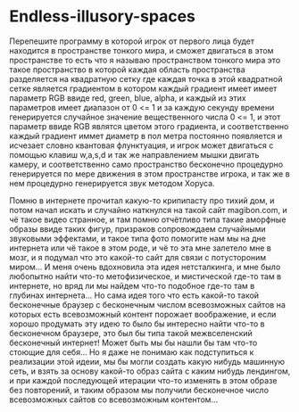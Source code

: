# Endless-illusory-spaces
Перепешите программу в которой игрок от первого лица будет находится в пространстве тонкого мира, и сможет двигаться в этом пространстве то есть что я называю пространством тонкого мира это такое пространство в которой каждая область пространства разделяется на квадратную сетку где каждая точка в этой квадратной сетке является градиентом в котором каждый градиент имеет имеет параметр RGB ввиде red, green, blue, alpha, и каждый из этих параметров имеет диапазон от 0 <= 1 и за каждую секунду времени генерируется случайное значение вещественного числа 0 <= 1, и этот параметр ввиде RGB являтся цветом этого градиента, и соответственно каждый градиент иммет диаметр в пол метра постоянно появляется и исчезает словно квантовая флунктуация, и игрок может двигаться с помощью клавиш w,a,s,d и так же направлением мышки двигать камеру, и соответственно само пространство бесконечно процедурно генерируется по мере движения в этом пространстве игрока, и так же в нем процедурно генерируется звук методом Хоруса. 

Помню в интернете прочитал какую-то крипипасту про тихий дом, и потом начал искать и случайно наткнулся на такой сайт magibon.com, и чё такое видео странное, и там помню отчётливо типа такие аморфные образы ввиде таких фигур, призраков сопровождаем случайными звуковыми эффектами, и такое типа фото помогите нам мы на дне интернета или чё такое в этом роде, и чё то эта мне залетело мне в мозг, и я подумал что это какой-то сайт для связи с потустороним миром... И меня очень вдохновила эта идея нетсталкинга, и мне было любопытно найти что-то метофизическое, и мистической где-то там в интернете, но вряд ли мы найдем что-то подобное где-то там в глубинах интернета... Но сама идея того что есть какой-то такой бесконечные браузер с бесконечным числом всевозможных сайтов на которых есть всевозможный контент порожает воображение, и если хорошо продумать эту идею то было бы интересно найти что-то в бесконечном браузере, это был бы типа такой межвселенский бесконечный интернет! Может быть мы бы нашли бы там что-то стоющие для себя... Но я даже не понимаю как подступиться к реализации этой идеии, мы бы могли создать какую нибудь машинную сеть, и взять за основу какой-то образ сайта с каким нибудь лендингом, и при каждой последующей итерации что-то изменять в этом образе без повторений, и таким образом мы получили бесконечное число всевозможных сайтов со всевозможным контентом...
